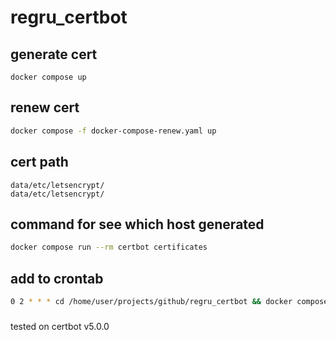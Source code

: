 # regru_certbot

## generate cert

```
docker compose up
```

## renew cert

```bash
docker compose -f docker-compose-renew.yaml up
```


## cert path

```
data/etc/letsencrypt/
data/etc/letsencrypt/
```

## command for see which host generated

```bash
docker compose run --rm certbot certificates
```

## add to crontab

```bash
0 2 * * * cd /home/user/projects/github/regru_certbot && docker compose -f docker-compose-renew.yaml up
```

###

tested on certbot v5.0.0